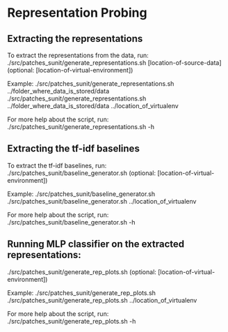 # Representation Probing


## Extracting the representations
To extract the representations from the data, run:
./src/patches_sunit/generate_representations.sh [location-of-source-data] (optional: [location-of-virtual-environment])

Example:    ./src/patches_sunit/generate_representations.sh ../folder_where_data_is_stored/data
            ./src/patches_sunit/generate_representations.sh ../folder_where_data_is_stored/data ../location_of_virtualenv

For more help about the script, run:
./src/patches_sunit/generate_representations.sh -h

## Extracting the tf-idf baselines
To extract the tf-idf baselines, run:
./src/patches_sunit/baseline_generator.sh (optional: [location-of-virtual-environment])

Example:    ./src/patches_sunit/baseline_generator.sh 
            ./src/patches_sunit/baseline_generator.sh ../location_of_virtualenv

For more help about the script, run:
./src/patches_sunit/baseline_generator.sh -h

## Running MLP classifier on the extracted representations:

./src/patches_sunit/generate_rep_plots.sh (optional: [location-of-virtual-environment])

Example:    ./src/patches_sunit/generate_rep_plots.sh     
            ./src/patches_sunit/generate_rep_plots.sh ../location_of_virtualenv

For more help about the script, run:
./src/patches_sunit/generate_rep_plots.sh  -h


